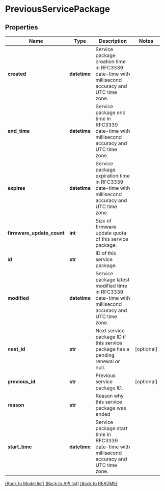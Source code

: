 # PreviousServicePackage

## Properties
Name | Type | Description | Notes
------------ | ------------- | ------------- | -------------
**created** | **datetime** | Service package creation time in RFC3339 date-time with millisecond accuracy and UTC time zone. | 
**end_time** | **datetime** | Service package end time in RFC3339 date-time with millisecond accuracy and UTC time zone. | 
**expires** | **datetime** | Service package expiration time in RFC3339 date-time with millisecond accuracy and UTC time zone. | 
**firmware_update_count** | **int** | Size of firmware update quota of this service package. | 
**id** | **str** | ID of this service package. | 
**modified** | **datetime** | Service package latest modified time in RFC3339 date-time with millisecond accuracy and UTC time zone. | 
**next_id** | **str** | Next service package ID if this service package has a pending renewal or null. | [optional] 
**previous_id** | **str** | Previous service package ID. | [optional] 
**reason** | **str** | Reason why this service package was ended | 
**start_time** | **datetime** | Service package start time in RFC3339 date-time with millisecond accuracy and UTC time zone. | 

[[Back to Model list]](../README.md#documentation-for-models) [[Back to API list]](../README.md#documentation-for-api-endpoints) [[Back to README]](../README.md)


